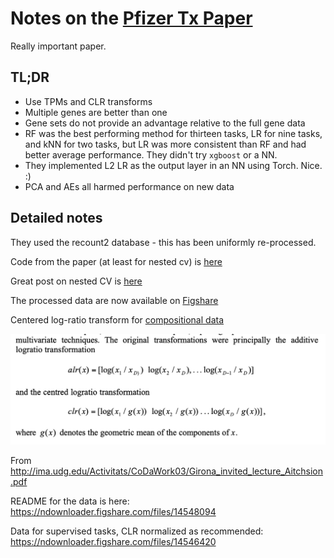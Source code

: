 # Notes on the [Pfizer Tx Paper](pfizer-tx.pdf)

Really important paper.

## TL;DR

* Use TPMs and CLR transforms
* Multiple genes are better than one
* Gene sets do not provide an advantage relative to the full gene data
* RF was the best performing method for thirteen tasks, LR for nine tasks, and kNN for two tasks, but LR was more consistent than RF and had better average performance. They didn't try `xgboost` or a NN.
* They implemented L2 LR as the output layer in an NN using Torch. Nice. :)
* PCA and AEs all harmed performance on new data

## Detailed notes
They used the recount2 database - this has been uniformly re-processed.

Code from the paper (at least for nested cv) is [here](https://github.com/unlearnai/representation_learning_for_transcriptomics)

Great post on nested CV is [here](https://weina.me/nested-cross-validation/)

The processed data are now available on [Figshare](https://figshare.com/projects/Deep_learning_of_representations_for_transcriptomics-based_phenotype_prediction/60938)

Centered log-ratio transform for [compositional data](https://en.wikipedia.org/wiki/Compositional_data)

![clr](clr.png)

From <http://ima.udg.edu/Activitats/CoDaWork03/Girona_invited_lecture_Aitchsion.pdf>

README for the data is here: <https://ndownloader.figshare.com/files/14548094>

Data for supervised tasks, CLR normalized as recommended: 
<https://ndownloader.figshare.com/files/14546420>